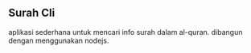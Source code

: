 ## Surah Cli
aplikasi sederhana untuk mencari info surah dalam al-quran. dibangun dengan menggunakan nodejs.
